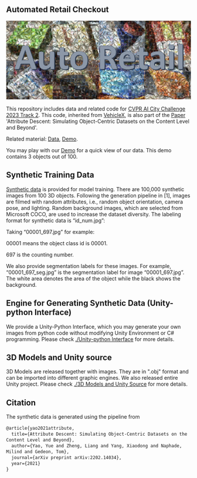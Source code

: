 ## Automated Retail Checkout

<!-- ![fig1](https://github.com/yorkeyao/Automated-Retail-Checkout/blob/main/3D%20Models%20and%20Unity%20Source/Images/auto_retail.jpg)   -->
![auto_retail](3D%20Models%20and%20Unity%20Source/Images/auto_retail.jpg?raw=true "auto_retail")

This repository includes data and related code for [CVPR AI City Challenge 2023 Track 2](https://www.aicitychallenge.org/). This code, inherited from [VehicleX](https://github.com/yorkeyao/VehicleX/), is also part of the [Paper](https://arxiv.org/abs/2202.14034) 'Attribute Descent: Simulating Object-Centric Datasets on the Content Level and Beyond'. 

Related material: [Data](https://drive.google.com/file/d/1LIYmYmK0jh2V-Bj0CD7BHATK9xRhA7Pb/view?usp=sharing), [Demo](https://simmer.io/@yorkeyao/retail-demo). 

You may play with our [Demo](https://simmer.io/@yorkeyao/retail-demo) for a quick view of our data. This demo contains 3 objects out of 100.

## Synthetic Training Data  

[Synthetic data](https://drive.google.com/file/d/1LIYmYmK0jh2V-Bj0CD7BHATK9xRhA7Pb/view?usp=sharing) is provided for model training. There are 100,000 synthetic images from 100 3D objects. Following the generation pipeline in [1], images are filmed with random attributes, i.e., random object orientation, camera pose, and lighting. Random background images, which are selected from Microsoft COCO, are used to increase the dataset diversity. The labeling format for synthetic data is “id_num.jpg”: 

Taking “00001_697.jpg” for example: 

00001 means the object class id is 00001. 

697 is the counting number. 

We also provide segmentation labels for these images. For example, “00001_697_seg.jpg” is the segmentation label for image “00001_697.jpg”. The white area denotes the area of the object while the black shows the background.   


## Engine for Generating Synthetic Data (Unity-python Interface)

We provide a Unity-Python Interface, which you may generate your own images from python code without modifying Unity Environment or C# programming. Please check [./Unity-python Interface](https://github.com/yorkeyao/Automated-Retail-Checkout/tree/main/Unity-python%20interface) for more details.

## 3D Models and Unity source

3D Models are released together with images. They are in ".obj" format and can be imported into different graphic engines. We also released entire Unity project. Please check [./3D Models and Unity Source](https://github.com/yorkeyao/Automated-Retail-Checkout/tree/main/3D%20Models%20and%20Unity%20Source) for more details.

## Citation 

The synthetic data is generated using the pipeline from

```
@article{yao2021attribute,
  title={Attribute Descent: Simulating Object-Centric Datasets on the Content Level and Beyond},
  author={Yao, Yue and Zheng, Liang and Yang, Xiaodong and Naphade, Milind and Gedeon, Tom},
  journal={arXiv preprint arXiv:2202.14034},
  year={2021}
}
```
